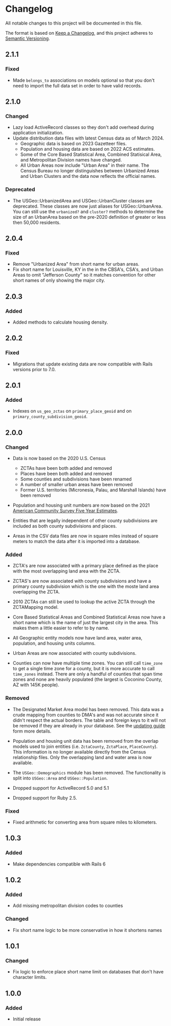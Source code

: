 # Changelog
All notable changes to this project will be documented in this file.

The format is based on [Keep a Changelog](https://keepachangelog.com/en/1.0.0/),
and this project adheres to [Semantic Versioning](https://semver.org/spec/v2.0.0.html).

## 2.1.1

### Fixed

- Made `belongs_to` associations on models optional so that you don't need to import the full data set in order to have valid records.

## 2.1.0

### Changed

- Lazy load ActiveRecord classes so they don't add overhead during application initialization.
- Update distribution data files with latest Census data as of March 2024.
  - Geographic data is based on 2023 Gazetteer files.
  - Population and housing data are based on 2022 ACS estimates.
  - Some of the Core Based Statistical Area, Combined Statisical Area, and Metropolitan Division names have changed.
  - All Urban Areas now include "Urban Area" in their name. The Census Bureau no longer distinguishes between Urbanized Areas and Urban Clusters and the data now reflects the official names.

### Deprecated

- The USGeo::UrbanizedArea and USGeo::UrbanCluster classes are deprecated. These classes are now just aliases for USGeo::UrbanArea. You can still use the `urbanized?` and `cluster?` methods to determine the size of an UrbanArea based on the pre-2020 definition of greater or less then 50,000 residents.

## 2.0.4

### Fixed

- Remove "Urbanized Area" from short name for urban areas.
- Fix short name for Louisville, KY in the in the CBSA's, CSA's, and Urban Areas to omit "Jefferson County" so it matches convention for other short names of only showing the major city.

## 2.0.3

### Added

- Added methods to calculate housing density.

## 2.0.2

### Fixed

- Migrations that update existing data are now compatible with Rails versions prior to 7.0.

## 2.0.1

### Added

- Indexes on `us_geo_zctas` on `primary_place_geoid` and on `primary_county_subdivision_geoid`.

## 2.0.0

### Changed

- Data is now based on the 2020 U.S. Census
  * ZCTAs have been both added and removed
  * Places have been both added and removed
  * Some counties and subdivisions have been renamed
  * A number of smaller urban areas have been removed
  * Former U.S. territories (Micronesia, Palau, and Marshall Islands) have been removed

- Population and housing unit numbers are now based on the 2021 [American Community Survey Five Year Estimates](https://www.census.gov/programs-surveys/acs).

- Entities that are legally independent of other county subdivisions are included as both county subdivisions and places.

- Areas in the CSV data files are now in square miles instead of square meters to match the data after it is imported into a database.

### Added

- ZCTA's are now associated with a primary place defined as the place with the most overlapping land area with the ZCTA.

- ZCTAS's are now associated with county subdivisions and have a primary county subdivision which is the one with the moste land area overlapping the ZCTA.

- 2010 ZCTAs can still be used to lookup the active ZCTA through the ZCTAMapping model.

- Core Based Statistical Areas and Combined Statistical Areas now have a short name which is the name of just the largest city in the area. This makes them a little easier to refer to by name.

- All Geographic entity models now have land area, water area, population, and housing units columns.

- Urban Areas are now associated with county subdivisions.

- Counties can now have multiple time zones. You can still call `time_zone` to get a single time zone for a county, but it is more accurate to call `time_zones` instead. There are only a handful of counties that span time zones and none are heavily populated (the largest is Coconino County, AZ with 145K people).

### Removed

- The Designated Market Area model has been removed. This data was a crude mapping from counties to DMA's and was not accurate since it didn't respect the actual borders. The table and foreign keys to it will not be removed if they are already in your database. See the [updating guide](UPDATING_TO_VERSION_2.md) form more details.

- Population and housing unit data has been removed from the overlap models used to join entities (i.e. `ZctaCounty`, `ZctaPlace`, `PlaceCounty`). This information is no longer available directly from the Census relationship files. Only the overlapping land and water area is now available.

- The `USGeo::Demographics` module has been removed. The functionality is split into `USGeo::Area` and `USGeo::Population`.

- Dropped support for ActiveRecord 5.0 and 5.1

- Dropped support for Ruby 2.5.

### Fixed

- Fixed arithmetic for converting area from square miles to kilometers.

## 1.0.3

### Added

- Make dependencies compatible with Rails 6

## 1.0.2

### Added

- Add missing metropolitan division codes to counties

### Changed

- Fix short name logic to be more conservative in how it shortens names

## 1.0.1

### Changed

- Fix logic to enforce place short name limit on databases that don't have character limits.

## 1.0.0

### Added

- Initial release
